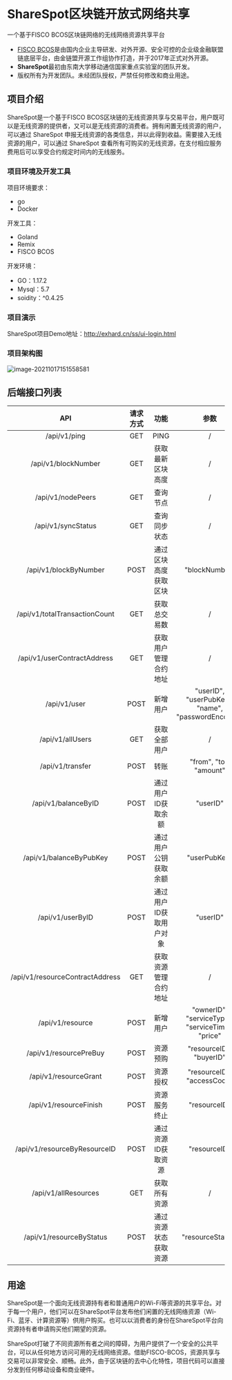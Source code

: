 # ShareSpot区块链开放式网络共享

一个基于FISCO BCOS区块链网络的无线网络资源共享平台

- [FISCO BCOS](https://fisco-bcos-documentation.readthedocs.io/zh_CN/latest/docs/introduction.html)是由国内企业主导研发、对外开源、安全可控的企业级金融联盟链底层平台，由金链盟开源工作组协作打造，并于2017年正式对外开源。
- **ShareSpot**最初由东南大学移动通信国家重点实验室的团队开发。
- 版权所有为开发团队。未经团队授权，严禁任何修改和商业用途。

## 项目介绍

ShareSpot是一个基于FISCO BCOS区块链的无线资源共享与交易平台，用户既可以是无线资源的提供者，又可以是无线资源的消费者。拥有闲置无线资源的用户，可以通过 ShareSpot 申报无线资源的各类信息，并以此得到收益。需要接入无线资源的用户，可以通过 ShareSpot 查看所有可购买的无线资源，在支付相应服务费用后可以享受合约规定时间内的无线服务。

### 项目环境及开发工具

项目环境要求：

- go
- Docker

开发工具：

- Goland
- Remix
- FISCO BCOS

开发环境：

- GO：1.17.2
- Mysql：5.7
- soidity：^0.4.25

### 项目演示

ShareSpot项目Demo地址：http://exhard.cn/ss/ui-login.html

### 项目架构图

![image-20211017151558581](https://luochengyu.oss-cn-beijing.aliyuncs.com/img/image-20211017151558581.png)

## 后端接口列表

|               API               | 请求方式 |          功能          |                       参数                        |
| :-----------------------------: | :------: | :--------------------: | :-----------------------------------------------: |
|          /api/v1/ping           |   GET    |          PING          |                         /                         |
|       /api/v1/blockNumber       |   GET    |    获取最新区块高度    |                         /                         |
|        /api/v1/nodePeers        |   GET    |        查询节点        |                         /                         |
|       /api/v1/syncStatus        |   GET    |      查询同步状态      |                         /                         |
|      /api/v1/blockByNumber      |   POST   |  通过区块高度获取区块  |                   "blockNumber"                   |
|  /api/v1/totalTransactionCount  |   GET    |      获取总交易数      |                         /                         |
|   /api/v1/userContractAddress   |   GET    |  获取用户管理合约地址  |                         /                         |
|          /api/v1/user           |   POST   |        新增用户        | "userID", "userPubKey", "name", "passwordEncoded" |
|        /api/v1/allUsers         |   GET    |      获取全部用户      |                         /                         |
|        /api/v1/transfer         |   POST   |          转账          |              "from", "to", "amount"               |
|       /api/v1/balanceByID       |   POST   |   通过用户ID获取余额   |                     "userID"                      |
|     /api/v1/balanceByPubKey     |   POST   |  通过用户公钥获取余额  |                   "userPubKey"                    |
|        /api/v1/userByID         |   POST   | 通过用户ID获取用户对象 |                     "userID"                      |
| /api/v1/resourceContractAddress |   GET    |  获取资源管理合约地址  |                         /                         |
|        /api/v1/resource         |   POST   |        新增用户        | "ownerID", "serviceType", "serviceTime", "price"  |
|     /api/v1/resourcePreBuy      |   POST   |        资源预购        |              "resourceID", "buyerID"              |
|      /api/v1/resourceGrant      |   POST   |        资源授权        |            "resourceID", "accessCode"             |
|     /api/v1/resourceFinish      |   POST   |      资源服务终止      |                   "resourceID"                    |
|  /api/v1/resourceByResourceID   |   POST   |   通过资源ID获取资源   |                   "resourceID"                    |
|      /api/v1/allResources       |   GET    |      获取所有资源      |                         /                         |
|    /api/v1/resourceByStatus     |   POST   |  通过资源状态获取资源  |                 "resourceStatus"                  |

## 用途

ShareSpot是一个面向无线资源持有者和普通用户的Wi-Fi等资源的共享平台。对于每一个用户，他们可以在ShareSpot平台发布他们闲置的无线网络资源（Wi-Fi、蓝牙、计算资源等）供用户购买。也可以以消费者的身份在ShareSpot平台向资源持有者申请购买他们期望的资源。

ShareSpot打破了不同资源所有者之间的障碍，为用户提供了一个安全的公共平台，可以从任何地方访问可用的无线网络资源。借助FISCO-BCOS，资源共享与交易可以非常安全、顺畅。此外，由于区块链的去中心化特性，项目代码可以直接分发到任何移动设备和商业硬件。
